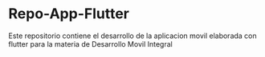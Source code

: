 # Repo-App-Flutter
Este repositorio contiene el desarrollo de la aplicacion movil elaborada con flutter para la materia de Desarrollo Movil Integral

